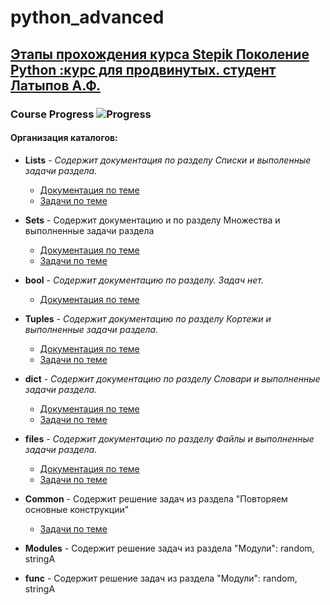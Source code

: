 # python_advanced

## [Этапы прохождения курса Stepik Поколение Python :курс для продвинутых. студент Латыпов А.Ф.](https://stepik.org/68343)

### Course Progress  ![Progress](https://progress-bar.dev/80)

#### Организация каталогов:

- __Lists__ - _Содержит документация по разделу Списки и выполенные задачи раздела._
    
    - [Документация по теме](/Lists/docs/)
    - [Задачи по теме](/Lists/tasks/)

- __Sets__ - Содержит документацию и по разделу Множества и выполненные задачи раздела

    - [Документация по теме](/sets/docs/)
    - [Задачи по теме](/sets/tasks/)

- __bool__ - _Содержит документацию по разделу. Задач нет._
    - [Документация по теме](/bool)

- __Tuples__ - _Содержит документацию по разделу Кортежи и выполненные задачи раздела._

    - [Документация по теме](/Tuples/docs/)
    - [Задачи по теме](/Tuples/tasks/)

- __dict__ - _Содержит документацию по разделу Словари и выполненные задачи раздела._

    - [Документация по теме](/dict/docs/)
    - [Задачи по теме](/dict/tasks/)

- __files__ - _Содержит документацию по разделу Файлы и выполненные задачи раздела._

    - [Документация по теме](/files/docs/)
    - [Задачи по теме](/files/tasks/)
    
- __Common__ - Содержит решение задач из раздела "Повторяем основные конструкции"
    - [Задачи по теме](/Common/)

- __Modules__ - Содержит решение задач из раздела "Модули": random, stringA

- __func__ - Содержит решение задач из раздела "Модули": random, stringA








